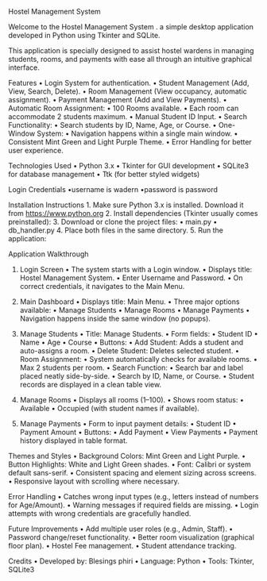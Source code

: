 Hostel Management System

Welcome to the Hostel Management System . a simple desktop application developed in Python using Tkinter and SQLite.

This application is specially designed to assist hostel wardens in managing students, rooms, and payments with ease  all through an intuitive graphical interface.



Features
	•	Login System for authentication.
	•	Student Management (Add, View, Search, Delete).
	•	Room Management (View occupancy, automatic assignment).
	•	Payment Management (Add and View Payments).
	•	Automatic Room Assignment:
	•	100 Rooms available.
	•	Each room can accommodate 2 students maximum.
	•	Manual Student ID Input.
	•	Search Functionality:
	•	Search students by ID, Name, Age, or Course.
	•	One-Window System:
	•	Navigation happens within a single main window.
	•	Consistent Mint Green and Light Purple Theme.
	•	Error Handling for better user experience.



Technologies Used
	•	Python 3.x
	•	Tkinter for GUI development
	•	SQLite3 for database management
	•	Ttk (for better styled widgets)

 Login Credentials
  •username is wadern
  •password is password 

  Installation Instructions
	1.	Make sure Python 3.x is installed.
Download it from https://www.python.org
	2.	Install dependencies (Tkinter usually comes preinstalled):
 3.	Download or clone the project files:
	•	main.py
	•	db_handler.py
	4.	Place both files in the same directory.
	5.	Run the application:

 Application Walkthrough

1. Login Screen
	•	The system starts with a Login window.
	•	Displays title: Hostel Management System.
	•	Enter Username and Password.
	•	On correct credentials, it navigates to the Main Menu.



2. Main Dashboard
	•	Displays title: Main Menu.
	•	Three major options available:
	•	Manage Students
	•	Manage Rooms
	•	Manage Payments
	•	Navigation happens inside the same window (no popups).



3. Manage Students
	•	Title: Manage Students.
	•	Form fields:
	•	Student ID
	•	Name
	•	Age
	•	Course
	•	Buttons:
	•	Add Student: Adds a student and auto-assigns a room.
	•	Delete Student: Deletes selected student.
	•	Room Assignment:
	•	System automatically checks for available rooms.
	•	Max 2 students per room.
	•	Search Function:
	•	Search bar and label placed neatly side-by-side.
	•	Search by ID, Name, or Course.
	•	Student records are displayed in a clean table view.



4. Manage Rooms
	•	Displays all rooms (1–100).
	•	Shows room status:
	•	Available
	•	Occupied (with student names if available).



5. Manage Payments
	•	Form to input payment details:
	•	Student ID
	•	Payment Amount
	•	Buttons:
	•	Add Payment
	•	View Payments
	•	Payment history displayed in table format.



Themes and Styles
	•	Background Colors: Mint Green and Light Purple.
	•	Button Highlights: White and Light Green shades.
	•	Font: Calibri or system default sans-serif.
	•	Consistent spacing and element sizing across screens.
	•	Responsive layout with scrolling where necessary.



Error Handling
	•	Catches wrong input types (e.g., letters instead of numbers for Age/Amount).
	•	Warning messages if required fields are missing.
	•	Login attempts with wrong credentials are gracefully handled.



Future Improvements
	•	Add multiple user roles (e.g., Admin, Staff).
	•	Password change/reset functionality.
	•	Better room visualization (graphical floor plan).
	•	Hostel Fee management.
	•	Student attendance tracking.



Credits
	•	Developed by: Blesings phiri
	•	Language: Python
	•	Tools: Tkinter, SQLite3

  
